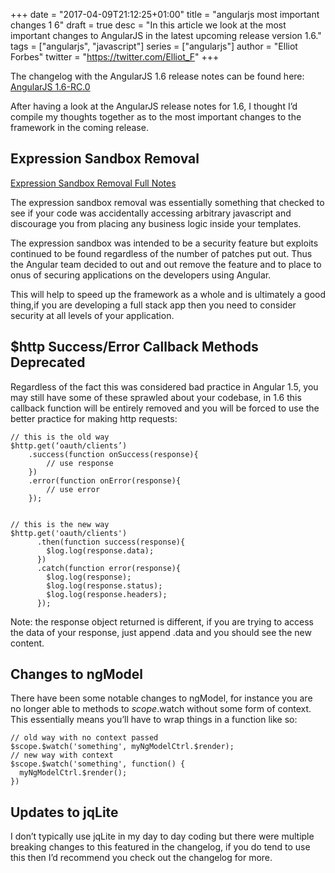 +++
date = "2017-04-09T21:12:25+01:00"
title = "angularjs most important changes 1 6"
draft = true
desc = "In this article we look at the most important changes to AngularJS in the latest upcoming release version 1.6."
tags = ["angularjs", "javascript"]
series = ["angularjs"]
author = "Elliot Forbes"
twitter = "https://twitter.com/Elliot_F"
+++

<div class="github-link">The changelog with the AngularJS 1.6 release notes can be found here: <a href="https://github.com/angular/angular.js/blob/master/CHANGELOG.md">AngularJS 1.6-RC.0</a></div>

After having a look at the AngularJS release notes for 1.6, I thought I’d compile my thoughts together as to the most important changes to the framework in the coming release.

## Expression Sandbox Removal

[Expression Sandbox Removal Full Notes](http://angularjs.blogspot.co.uk/2016/09/angular-16-expression-sandbox-removal.html) 

The expression sandbox removal was essentially something that checked to see if your code was accidentally accessing arbitrary javascript and discourage you from placing any business logic inside your templates.

The expression sandbox was intended to be a security feature but exploits continued to be found regardless of the number of patches put out. Thus the Angular team decided to out and out remove the feature and to place to onus of securing applications on the developers using Angular.

This will help to speed up the framework as a whole and is ultimately a good thing,if you are developing a full stack app then you need to consider security at all levels of your application.


## $http Success/Error Callback Methods Deprecated


Regardless of the fact this was considered bad practice in Angular 1.5, you may still have some of these sprawled about your codebase, in 1.6 this callback function will be entirely removed and you will be forced to use the better practice for making http requests:


~~~
// this is the old way
$http.get(‘oauth/clients’)
    .success(function onSuccess(response){
        // use response
    })
    .error(function onError(response){
        // use error
    });


// this is the new way
$http.get('oauth/clients')
      .then(function success(response){
        $log.log(response.data);
      })
      .catch(function error(response){
        $log.log(response);
        $log.log(response.status);
        $log.log(response.headers);
      });
~~~


Note: the response object returned is different, if you are trying to access the data of your response, just append .data and you should see the new content.


## Changes to ngModel


There have been some notable changes to ngModel, for instance you are no longer able to methods to $scope.$watch without some form of context. This essentially means you’ll have to wrap things in a function like so:


~~~
// old way with no context passed
$scope.$watch('something', myNgModelCtrl.$render);
// new way with context
$scope.$watch('something', function() {
  myNgModelCtrl.$render();
})
~~~


## Updates to jqLite


I don’t typically use jqLite in my day to day coding but there were multiple breaking changes to this featured in the changelog, if you do tend to use this then I’d recommend you check out the changelog for more.